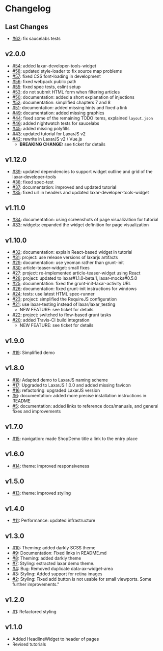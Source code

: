 # Changelog

## Last Changes

- [#62](https://github.com/LaxarJS/shop-demo/issues/62): fix saucelabs tests

## v2.0.0

- [#54](https://github.com/LaxarJS/shop-demo/issues/54): added laxar-developer-tools-widget
- [#58](https://github.com/LaxarJS/shop-demo/issues/58): updated style-loader to fix source map problems
- [#57](https://github.com/LaxarJS/shop-demo/issues/57): fixed CSS font-loading in development
- [#56](https://github.com/LaxarJS/shop-demo/issues/56): fixed webpack public path
- [#55](https://github.com/LaxarJS/shop-demo/issues/55): fixed spec tests, eslint setup
- [#53](https://github.com/LaxarJS/shop-demo/issues/53): do not submit HTML form when filtering articles
- [#50](https://github.com/LaxarJS/shop-demo/issues/50): documentation: added a short explanation of injections
- [#52](https://github.com/LaxarJS/shop-demo/issues/52): documentation: simplified chapters 7 and 8
- [#51](https://github.com/LaxarJS/shop-demo/issues/51): documentation: added missing hints and fixed a link
- [#49](https://github.com/LaxarJS/shop-demo/issues/44): documentation: added missing graphics
- [#44](https://github.com/LaxarJS/shop-demo/issues/44): fixed some of the remaining TODO items, explained `layout.json`
- [#46](https://github.com/LaxarJS/shop-demo/issues/46): added nightwatch tests for saucelabs
- [#45](https://github.com/LaxarJS/shop-demo/issues/45): added missing polyfills
- [#43](https://github.com/LaxarJS/shop-demo/issues/43): updated tutorial for LaxarJS v2
- [#42](https://github.com/LaxarJS/shop-demo/issues/42): rewrite in LaxarJS v2 / Vue.js
    + **BREAKING CHANGE:** see ticket for details


## v1.12.0

- [#39](https://github.com/LaxarJS/shop-demo/issues/39): updated dependencies to support widget outline and grid of the laxar-developer-tools
- [#38](https://github.com/LaxarJS/shop-demo/issues/38): fixed spec-test
- [#37](https://github.com/LaxarJS/shop-demo/issues/37): documentation: improved and updated tutorial
- [#35](https://github.com/LaxarJS/shop-demo/issues/35): fixed url in headers and updated laxar-developer-tools-widget


## v1.11.0

- [#34](https://github.com/LaxarJS/shop-demo/issues/34): documentation: using screenshots of page visualization for tutorial
- [#33](https://github.com/LaxarJS/shop-demo/issues/33): widgets: expanded the widget definition for page visualization


## v1.10.0

- [#32](https://github.com/LaxarJS/shop-demo/issues/32): documentation: explain React-based widget in tutorial
- [#31](https://github.com/LaxarJS/shop-demo/issues/31): project: use release versions of laxarjs artifacts
- [#29](https://github.com/LaxarJS/shop-demo/issues/29): documentation: use yeoman rather than grunt-init
- [#30](https://github.com/LaxarJS/shop-demo/issues/30): article-teaser-widget: small fixes
- [#27](https://github.com/LaxarJS/shop-demo/issues/27): project: re-implemented article-teaser-widget using React
- [#28](https://github.com/LaxarJS/shop-demo/issues/28): project: updated to laxar#1.1.0-beta.1, laxar-mocks#0.5.0
- [#25](https://github.com/LaxarJS/shop-demo/issues/25): documentation: fixed the grunt-init-laxar-activity URL
- [#26](https://github.com/LaxarJS/shop-demo/issues/26): documentation: fixed grunt-init instructions for windows
- [#24](https://github.com/LaxarJS/shop-demo/issues/24): tests: use latest HTML spec-runner
- [#23](https://github.com/LaxarJS/shop-demo/issues/23): project: simplified the RequireJS configuration
- [#21](https://github.com/LaxarJS/shop-demo/issues/21): use laxar-testing instead of laxar/laxar_testing
    + NEW FEATURE: see ticket for details
- [#22](https://github.com/LaxarJS/shop-demo/issues/22): project: switched to flow-based grunt tasks
- [#20](https://github.com/LaxarJS/shop-demo/issues/20): added Travis-CI build integration
    + NEW FEATURE: see ticket for details


## v1.9.0

- [#19](https://github.com/LaxarJS/shop-demo/issues/19): Simplified demo


## v1.8.0

- [#18](https://github.com/LaxarJS/shop-demo/issues/18): Adapted demo to LaxarJS naming scheme
- [#17](https://github.com/LaxarJS/shop-demo/issues/17): Upgraded to LaxarJS 1.0.0 and added missing favicon
- [#16](https://github.com/LaxarJS/shop-demo/issues/16): refactoring: upgraded LaxarJS version
- [#6](https://github.com/LaxarJS/shop-demo/issues/6): documentation: added more precise installation instructions in README
- [#5](https://github.com/LaxarJS/shop-demo/issues/5): documentation: added links to reference docs/manuals, and general fixes and improvements


## v1.7.0

- [#15](https://github.com/LaxarJS/shop-demo/issues/15): navigation: made ShopDemo title a link to the entry place


## v1.6.0

- [#14](https://github.com/LaxarJS/shop-demo/issues/14): theme: improved responsiveness


## v1.5.0

- [#13](https://github.com/LaxarJS/shop-demo/issues/13): theme: improved styling


## v1.4.0

- [#11](https://github.com/LaxarJS/shop-demo/issues/11): Performance: updated infrastructure


## v1.3.0

- [#10](https://github.com/LaxarJS/shop-demo/issues/10): Theming: added darkly SCSS theme
- [#9](https://github.com/LaxarJS/shop-demo/issues/9): Documentation: Fixed links in README.md
- [#8](https://github.com/LaxarJS/shop-demo/issues/8): Theming: added darkly theme
- [#7](https://github.com/LaxarJS/shop-demo/issues/7): Styling: extracted laxar demo theme.
- [#4](https://github.com/LaxarJS/shop-demo/issues/4): Bug: Removed duplicate data-ax-widget-area
- [#3](https://github.com/LaxarJS/shop-demo/issues/3): Styling: Added support for retina images
- [#2](https://github.com/LaxarJS/shop-demo/issues/2): Styling: Fixed add button is not usable for small viewports. Some further improvements."


## v1.2.0

- [#1](https://github.com/LaxarJS/shop-demo/issues/1): Refactored styling


## v1.1.0

- Added HeadlineWidget to header of pages
- Revised tutorials
